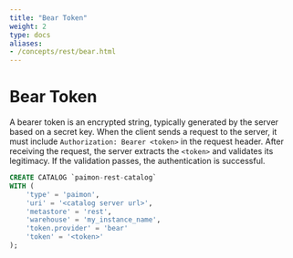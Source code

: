 ```yaml
---
title: "Bear Token"
weight: 2
type: docs
aliases:
- /concepts/rest/bear.html
---
```

<!--
Licensed to the Apache Software Foundation (ASF) under one
or more contributor license agreements.  See the NOTICE file
distributed with this work for additional information
regarding copyright ownership.  The ASF licenses this file
to you under the Apache License, Version 2.0 (the
"License"); you may not use this file except in compliance
with the License.  You may obtain a copy of the License at

  http://www.apache.org/licenses/LICENSE-2.0

Unless required by applicable law or agreed to in writing,
software distributed under the License is distributed on an
"AS IS" BASIS, WITHOUT WARRANTIES OR CONDITIONS OF ANY
KIND, either express or implied.  See the License for the
specific language governing permissions and limitations
under the License.
-->

# Bear Token

A bearer token is an encrypted string, typically generated by the server based on a secret key. When the client
sends a request to the server, it must include `Authorization: Bearer <token>` in the request header. After receiving
the request, the server extracts the `<token>` and validates its legitimacy. If the validation passes, the
authentication is successful.

```sql
CREATE CATALOG `paimon-rest-catalog`
WITH (
    'type' = 'paimon',
    'uri' = '<catalog server url>',
    'metastore' = 'rest',
    'warehouse' = 'my_instance_name',
    'token.provider' = 'bear'
    'token' = '<token>'
);
```
